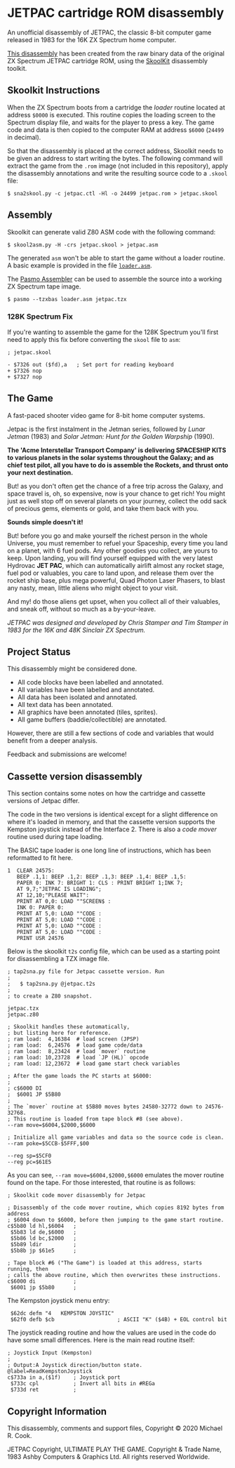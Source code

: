 # JETPAC cartridge ROM disassembly

An unofficial disassembly of JETPAC, the classic 8-bit computer game released
in 1983 for the 16K ZX Spectrum home computer.

[This disassembly](https://github.com/mrcook/jetpac-disassembly) has been
created from the raw binary data of the original ZX Spectrum JETPAC
cartridge ROM, using the [SkoolKit](http://skoolkit.ca) disassembly toolkit.


## Skoolkit Instructions

When the ZX Spectrum boots from a cartridge the _loader_ routine located at
address `$0000` is executed. This routine copies the loading screen to the
Spectrum display file, and waits for the player to press a key. The game code
and data is then copied to the computer RAM at address `$6000`
(`24499` in decimal).

So that the disassembly is placed at the correct address, Skoolkit needs to be
given an address to start writing the bytes. The following command will extract
the game from the `.rom` image (not included in this repository), apply the
disassembly annotations and write the resulting source code to a `.skool` file:

    $ sna2skool.py -c jetpac.ctl -Hl -o 24499 jetpac.rom > jetpac.skool


## Assembly

Skoolkit can generate valid Z80 ASM code with the following command:

    $ skool2asm.py -H -crs jetpac.skool > jetpac.asm

The generated `asm` won't be able to start the game without a loader routine.
A basic example is provided in the file
[`loader.asm`](https://github.com/mrcook/jetpac-disassembly/blob/master/loader.asm).

The [Pasmo Assembler](http://pasmo.speccy.org/) can be used to assemble the
source into a working ZX Spectrum tape image.

    $ pasmo --tzxbas loader.asm jetpac.tzx


### 128K Spectrum Fix

If you're wanting to assemble the game for the 128K Spectrum you'll first need
to apply this fix before converting the `skool` file to `asm`:

```
; jetpac.skool

- $7326 out ($fd),a   ; Set port for reading keyboard
+ $7326 nop
+ $7327 nop
```


## The Game

A fast-paced shooter video game for 8-bit home computer systems.

Jetpac is the first instalment in the Jetman series, followed by _Lunar Jetman_
(1983) and _Solar Jetman: Hunt for the Golden Warpship_ (1990).


  **The 'Acme Interstellar Transport Company' is delivering
  SPACESHIP KITS  to various planets in the solar systems
  throughout the Galaxy; and as chief test pilot, all you
  have to do is assemble the Rockets, and thrust onto your
  next destination.**

  But! as you don't often get the chance of a free trip across the
  Galaxy, and space travel is, oh, so expensive, now is your
  chance to get rich! You might just as well stop off on several
  planets on your journey, collect the odd sack of precious gems,
  elements or gold, and take them back with you.

  **Sounds simple doesn't it!**

  But! before you go and make yourself the richest person in the
  whole Universe, you must remember to refuel your Spaceship,
  every time you land on a planet, with 6 fuel pods. Any other
  goodies you collect, are yours to keep. Upon landing, you will
  find yourself equipped with the very latest Hydrovac **JET PAC**,
  which can automatically airlift almost any rocket stage, fuel
  pod or valuables, you care to land upon, and release them over
  the rocket ship base, plus mega powerful, Quad Photon Laser
  Phasers, to blast any nasty, mean, little aliens who might
  object to your visit.

  And my! do those aliens get upset, when you collect all of their
  valuables, and sneak off, without so much as a by-your-leave.


_JETPAC was designed and developed by Chris Stamper and Tim Stamper in 1983 for
the 16K and 48K Sinclair ZX Spectrum._


## Project Status

This disassembly might be considered done.

- All code blocks have been labelled and annotated.
- All variables have been labelled and annotated.
- All data has been isolated and annotated.
- All text data has been annotated.
- All graphics have been annotated (tiles, sprites).
- All game buffers (baddie/collectible) are annotated.

However, there are still a few sections of code and variables that would
benefit from a deeper analysis.

Feedback and submissions are welcome!


## Cassette version disassembly

This section contains some notes on how the cartridge and cassette versions of
Jetpac differ.

The code in the two versions is identical except for a slight difference on
where it's loaded in memory, and that the cassette version supports the
Kempston joystick instead of the Interface 2. There is also a _code mover_
routine used during tape loading.

The BASIC tape loader is one long line of instructions, which has been
reformatted to fit here.

```
1  CLEAR 24575:
   BEEP .1,1: BEEP .1,2: BEEP .1,3: BEEP .1,4: BEEP .1,5:
   PAPER 0: INK 7: BRIGHT 1: CLS : PRINT BRIGHT 1;INK 7;
   AT 9,7;"JETPAC IS LOADING";
   AT 12,10;"PLEASE WAIT":
   PRINT AT 0,0: LOAD ""SCREEN$ :
   INK 0: PAPER 0:
   PRINT AT 5,0: LOAD ""CODE :
   PRINT AT 5,0: LOAD ""CODE :
   PRINT AT 5,0: LOAD ""CODE :
   PRINT AT 5,0: LOAD ""CODE :
   PRINT USR 24576
```

Below is the skoolkit `t2s` config file, which can be used as a starting point
for disassembling a TZX image file.

```
; tap2sna.py file for Jetpac cassette version. Run
;
;   $ tap2sna.py @jetpac.t2s
;
; to create a Z80 snapshot.

jetpac.tzx
jetpac.z80

; Skoolkit handles these automatically,
; but listing here for reference.
; ram load:  4,16384  # load screen (JPSP)
; ram load:  6,24576  # load game code/data
; ram load:  8,23424  # load `mover` routine
; ram load: 10,23728  # load `JP (HL)` opcode
; ram load: 12,23672  # load game start check variables

; After the game loads the PC starts at $6000:
;
; c$6000 DI
;  $6001 JP $5B80
;
; The `mover` routine at $5B80 moves bytes 24580-32772 down to 24576-32768.
; This routine is loaded from tape block #8 (see above).
--ram move=$6004,$2000,$6000

; Initialize all game variables and data so the source code is clean.
--ram poke=$5CCB-$5FFF,$00

--reg sp=$5CF0
--reg pc=$61E5
```

As you can see, `--ram move=$6004,$2000,$6000` emulates the mover routine
found on the tape. For those interested, that routine is as follows:

```
; Skoolkit code mover disassembly for Jetpac

; Disassembly of the code mover routine, which copies 8192 bytes from address
; $6004 down to $6000, before then jumping to the game start routine.
c$5b80 ld hl,$6004   ;
 $5b83 ld de,$6000   ;
 $5b86 ld bc,$2000   ;
 $5b89 ldir          ;
 $5b8b jp $61e5      ;

; Tape block #6 ("The Game") is loaded at this address, starts running, then
; calls the above routine, which then overwrites these instructions.
c$6000 di            ;
 $6001 jp $5b80      ;
```

The Kempston joystick menu entry:

```
 $62dc defm "4   KEMPSTON JOYSTIC"
 $62f0 defb $cb                    ; ASCII "K" ($4B) + EOL control bit
```

The joystick reading routine and how the values are used in the code do have
some small differences. Here is the main read routine itself:

```
; Joystick Input (Kempston)
;
; Output:A Joystick direction/button state.
@label=ReadKempstonJoystick
c$733a in a,($1f)    ; Joystick port
 $733c cpl           ; Invert all bits in #REGa
 $733d ret           ;

```


## Copyright Information

This disassembly, comments and support files, Copyright © 2020 Michael R. Cook.

JETPAC Copyright, ULTIMATE PLAY THE GAME. Copyright & Trade Name, 1983 Ashby Computers & Graphics Ltd. All rights reserved Worldwide.
